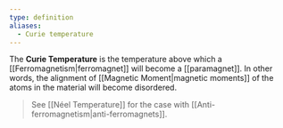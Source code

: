 ```yaml
---
type: definition
aliases:
  - Curie temperature
---
```

The **Curie Temperature** is the temperature above which a [[Ferromagnetism|ferromagnet]] will become a [[paramagnet]]. In other words, the alignment of [[Magnetic Moment|magnetic moments]] of the atoms in the material will become disordered.

> See [[Néel Temperature]] for the case with [[Anti-ferromagnetism|anti-ferromagnets]].
